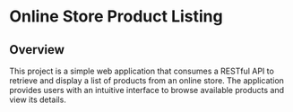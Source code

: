 # Online Store Product Listing

## Overview

This project is a simple web application that consumes a RESTful API to retrieve and display a list of products from an online store. The application provides users with an intuitive interface to browse available products and view its details.